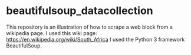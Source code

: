 # beautifulsoup_datacollection
This repository is an illustration of how to scrape a web block from a wikipedia page. I used this wiki page: https://en.wikipedia.org/wiki/South_Africa
I used the Python 3 framework BeautifulSoup.
